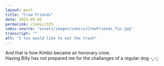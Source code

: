 ```yaml
---
layout: post
title: "Crow Friends"
date: 2023-05-02
permalink: /comic/325
comic-source: "assets/images/comics/CrowFriends_fin.jpg"
transcript: ""
alt: "I too would like to eat the trash"
---
```

And that is how Kimbo became an honorary crow.
<br> Having Billy has not prepared me for the challanges of a regular dog -_-;;

